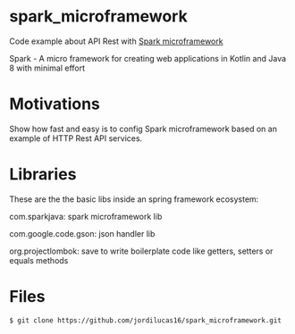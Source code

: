 # spark_microframework
Code example about API Rest with [Spark microframework](http://sparkjava.com/)

Spark - A micro framework for creating web applications in Kotlin and Java 8 with minimal effort

# Motivations
Show how fast and easy is to config Spark microframework based on an example of HTTP Rest API services.

# Libraries
These are the the basic libs inside an spring framework ecosystem:

com.sparkjava: spark microframework lib

com.google.code.gson: json handler lib

org.projectlombok: save to write boilerplate code like getters, setters or equals methods

# Files

```
$ git clone https://github.com/jordilucas16/spark_microframework.git
```


